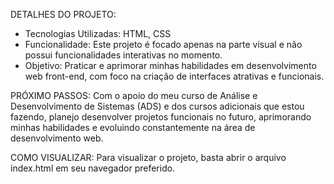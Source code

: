 DETALHES DO PROJETO:
- Tecnologias Utilizadas: HTML, CSS
- Funcionalidade: Este projeto é focado apenas na parte visual e não possui funcionalidades interativas no momento.
- Objetivo: Praticar e aprimorar minhas habilidades em desenvolvimento web front-end, com foco na criação de interfaces atrativas e funcionais.

PRÓXIMO PASSOS:
Com o apoio do meu curso de Análise e Desenvolvimento de Sistemas (ADS) e dos cursos adicionais que estou fazendo, planejo desenvolver projetos funcionais no futuro, aprimorando minhas habilidades e evoluindo constantemente na área de desenvolvimento web.

COMO VISUALIZAR:
Para visualizar o projeto, basta abrir o arquivo index.html em seu navegador preferido.
